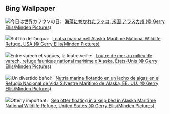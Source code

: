 ## Bing Wallpaper
![](https://www.bing.com/th?id=OHR.KelpOtter_JA-JP0838803999_UHD.jpg&w=1000)今日は世界カワウソの日:&nbsp;&ensp;[海藻に巻かれたラッコ, 米国 アラスカ州 (© Gerry Ellis/Minden Pictures)](https://www.bing.com/th?id=OHR.KelpOtter_JA-JP0838803999_UHD.jpg)
<br><br/>
![](https://www.bing.com/th?id=OHR.KelpOtter_IT-IT4372349313_UHD.jpg&w=1000)Sul filo dell’acqua:&nbsp;&ensp;[Lontra marina nell'Alaska Maritime National Wildlife Refuge, USA (© Gerry Ellis/Minden Pictures)](https://www.bing.com/th?id=OHR.KelpOtter_IT-IT4372349313_UHD.jpg)
<br><br/>
![](https://www.bing.com/th?id=OHR.KelpOtter_FR-FR8247286249_UHD.jpg&w=1000)Entre varech et vagues, la loutre veille:&nbsp;&ensp;[Loutre de mer au milieu de varech, refuge faunique national maritime d'Alaska, États-Unis (© Gerry Ellis/Minden Pictures)](https://www.bing.com/th?id=OHR.KelpOtter_FR-FR8247286249_UHD.jpg)
<br><br/>
![](https://www.bing.com/th?id=OHR.KelpOtter_ES-ES7948164932_UHD.jpg&w=1000)¡Un divertido baño!:&nbsp;&ensp;[Nutria marina flotando en un lecho de algas en el Refugio Nacional de Vida Silvestre Marítimo de Alaska, EE. UU. (© Gerry Ellis/Minden Pictures)](https://www.bing.com/th?id=OHR.KelpOtter_ES-ES7948164932_UHD.jpg)
<br><br/>
![](https://www.bing.com/th?id=OHR.KelpOtter_EN-GB3307429854_UHD.jpg&w=1000)Otterly important:&nbsp;&ensp;[Sea otter floating in a kelp bed in Alaska Maritime National Wildlife Refuge, United States (© Gerry Ellis/Minden Pictures)](https://www.bing.com/th?id=OHR.KelpOtter_EN-GB3307429854_UHD.jpg)
<br><br/>
